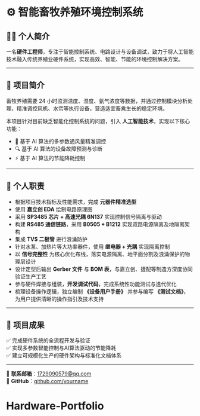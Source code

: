 # ⚙️ 智能畜牧养殖环境控制系统

## 👨‍🔧 个人简介
一名**硬件工程师**，专注于智能控制系统、电路设计与设备调试，致力于将人工智能技术融入传统养殖业硬件系统，实现高效、智能、节能的环境控制解决方案。

---

## 📘 项目简介
畜牧养殖需要 24 小时监测温度、湿度、氨气浓度等数据，并通过控制模块分析处理，精准调控风机、水帘等执行设备，营造适宜畜禽生长的稳定环境。  

本项目针对目前缺乏智能化控制系统的问题，引入 **人工智能技术**，实现以下核心功能：

- 🤖 基于 AI 算法的多参数通风量精准调控  
- 🔍 基于 AI 算法的设备故障预测与诊断  
- ⚡ 基于 AI 算法的节能降耗控制  

---

## 🧩 个人职责
- 根据项目技术指标及性能需求，完成 **元器件精准选型**  
- 使用 **嘉立创 EDA** 绘制电路原理图  
- 采用 **SP3485 芯片 + 高速光耦 6N137** 实现控制信号隔离与驱动  
- 构建 **RS485 通信链路**，采用 **B0505 + B1212** 实现双路电源隔离及地隔离架构  
- 集成 **TVS 二极管** 进行浪涌防护  
- 针对水泵、加热片等大功率器件，使用 **继电器 + 光耦** 实现隔离控制  
- 以 **信号完整性** 为核心优化布线，落实电源隔离、地平面分割及浪涌保护的物理层设计  
- 设计定型后输出 **Gerber 文件** 与 **BOM 表**，与嘉立创、捷配等制造方深度协同验证生产工艺  
- 参与硬件焊接与组装，**开发调试代码**，完成系统性功能测试与迭代优化  
- 梳理设备操作逻辑，独立编制 **《设备用户手册》** 并参与编写 **《测试文档》**，为用户提供清晰的操作指引及技术支持  

---

## 📎 项目成果
✅ 完成硬件系统的全流程开发与验证  
✅ 实现多参数智能控制与AI算法驱动的节能降耗  
✅ 建立可规模化生产的硬件架构与标准化文档体系  

---

📧 **联系邮箱**：1729090579@qq.com  
🔗 **GitHub**：[github.com/yourname](https://github.com/yourname)
# Hardware-Portfolio
